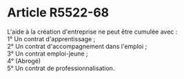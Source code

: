 # Article R5522-68

L'aide à la création d'entreprise ne peut être cumulée avec :  
1° Un contrat d'apprentissage ;  
2° Un contrat d'accompagnement dans l'emploi ;  
3° Un contrat emploi-jeune ;  
4° (Abrogé)  
5° Un contrat de professionnalisation.